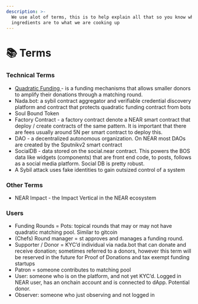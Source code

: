 ```yaml
---
description: >-
  We use alot of terms, this is to help explain all that so you know what the
  ingredients are to what we are cooking up
---
```


# 📚 Terms

### Technical Terms

* [Quadratic Funding ](quadratic-funding.md)- is a funding mechanisms that allows smaller donors to amplify their donations through a matching round.&#x20;
* Nada.bot: a sybil contract aggregator and verifiable credential discovery platform and contract that protects quadratic funding contract from bots
* Soul Bound Token
* Factory Contract -  a factory contract denote a NEAR smart contract that deploy / create contracts of the same pattern. It is important that there are fees usually around 5N per smart contract to deploy this.&#x20;
* DAO -  a decentralized autonomous organization. On NEAR most DAOs are created by the Sputnikv2 smart contract
* SocialDB - data stored on the social.near contract. This powers the BOS data like widgets (components) that are front end code, to posts, follows as a social media platform. Social DB is pretty robust.&#x20;
* A Sybil attack uses fake identities to gain outsized control of a system

### Other Terms

* NEAR Impact - the Impact Vertical in the NEAR ecosystem

### Users

* Funding Rounds = Pots: topical rounds that may or may not have quadratic matching pool. Similar to gitcoin
* (Chefs) Round manager = st approves and manages a funding round.&#x20;
* Supporter / Donor = KYC’d individual via nada.bot that can donate and receive donation; sometimes referred to a donors, however this term will be reserved in the future for Proof of Donations and tax exempt funding startups
* Patron = someone contributes to matching pool
* User: someone who is on the platform, and not yet KYC’d. Logged in NEAR user, has an onchain account and is connected to dApp. Potential donor.&#x20;
* Observer: someone who just observing and not logged in

